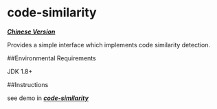 code-similarity
===============


***[Chinese Version](http://www.zhixiangli.com/2014/12/19/code-similarity/)***


Provides a simple interface which implements code similarity detection.


##Environmental Requirements

JDK 1.8+


##Instructions

see demo in ***[code-similarity](https://github.com/zhixiangli/code-similarity)***
